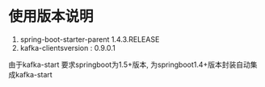
# 使用版本说明
1. spring-boot-starter-parent 1.4.3.RELEASE
2. kafka-clientsversion : 0.9.0.1

  由于kafka-start 要求springboot为1.5+版本, 为springboot1.4+版本封装自动集成kafka-start 